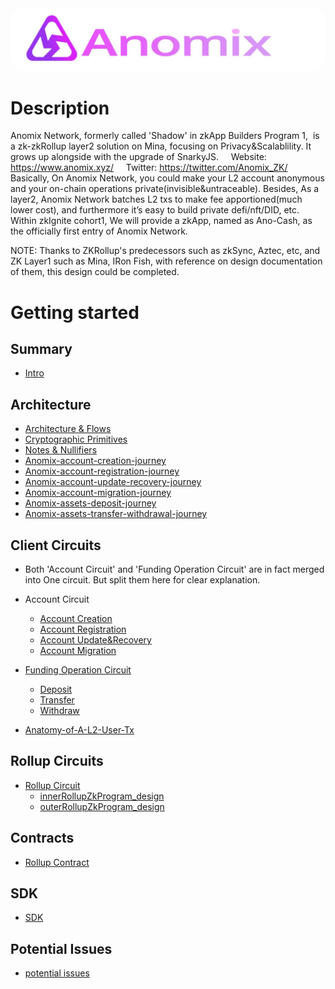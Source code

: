 <img src="./pic/anomix_logo.jpg" style="border-radius: 20px">

# Description
Anomix Network, formerly called 'Shadow' in zkApp Builders Program 1,  is a zk-zkRollup layer2 solution on Mina, focusing on Privacy&Scalablility. It grows up alongside with the upgrade of SnarkyJS.
    Website: https://www.anomix.xyz/
    Twitter: https://twitter.com/Anomix_ZK/
Basically, On Anomix Network, you could make your L2 account anonymous and your on-chain operations private(invisible&untraceable). Besides, As a layer2, Anomix Network batches L2 txs to make fee apportioned(much lower cost), and furthermore it’s easy to build private defi/nft/DID, etc.
Within zkIgnite cohort1, We will provide a zkApp, named as Ano-Cash, as the officially first entry of Anomix Network.

NOTE: Thanks to ZKRollup's predecessors such as zkSync, Aztec, etc, and ZK Layer1 such as Mina, IRon Fish, with reference on design documentation of them, this design could be completed.

# Getting started
## Summary
- [Intro](./intro.md)

## Architecture
- [Architecture & Flows](./architecture_and_flow.md)
- [Cryptographic Primitives](./primitives.md)
- [Notes & Nullifiers](./notes_and_nullifiers.md)
- [Anomix-account-creation-journey](./pic/Anomix-account-creation-journey.png)
- [Anomix-account-registration-journey](./pic/Anomix-account-registration-journey.png)
- [Anomix-account-update-recovery-journey](./pic/Anomix-account-update-recovery-journey.png)
- [Anomix-account-migration-journey](./pic/Anomix-account-migration-journey.png)
- [Anomix-assets-deposit-journey](./pic/Anomix-assets-deposit-journey.png)
- [Anomix-assets-transfer-withdrawal-journey](./pic/Anomix-assets-transfer-withdrawal-journey.png)

## Client Circuits
- Both 'Account Circuit' and 'Funding Operation Circuit' are in fact merged into One circuit. But split them here for clear explanation.
- Account Circuit
  - [Account Creation](./account_circuit_creation.md)
  - [Account Registration](./account_circuit_registration.md)
  - [Account Update&Recovery](./account_circuit_update_recovery.md)
  - [Account Migration](./account_circuit_migration.md)

- [Funding Operation Circuit](./join_split_circuit.md)
  - [Deposit](./join_split_circuit.md#deposit-funds-from-l1)
  - [Transfer](./join_split_circuit.md#transfer-funds-within-l2)
  - [Withdraw](./join_split_circuit.md#withdraw-funds-to-l1)

- [Anatomy-of-A-L2-User-Tx](./anatomy_of_a_L2_user_tx.md)

## Rollup Circuits
- [Rollup Circuit](./rollup_circuit.md)
  - [innerRollupZkProgram_design](./rollup_circuit.md#inner-rollup-zkprogram)
  - [outerRollupZkProgram_design](./rollup_circuit.md#outer-rollup-zkprogram)

## Contracts
- [Rollup Contract](./rollup_contract.md)

## SDK
- [SDK](./sdk.md)

## Potential Issues
- [potential issues](./potential_issues.md)